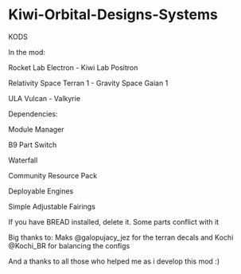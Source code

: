 # Kiwi-Orbital-Designs-Systems
KODS

In the mod:

Rocket Lab Electron - Kiwi Lab Positron

Relativity Space Terran 1 - Gravity Space Gaian 1

ULA Vulcan - Valkyrie

Dependencies:

Module Manager

B9 Part Switch

Waterfall

Community Resource Pack

Deployable Engines

Simple Adjustable Fairings

If you have BREAD installed, delete it. Some parts conflict with it

Big thanks to: Maks @galopujacy_jez for the terran decals and Kochi @Kochi_BR for balancing the configs

And a thanks to all those who helped me as i develop this mod :)
